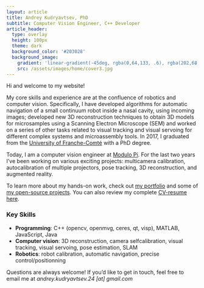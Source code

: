 ```yaml
---
layout: article
title: Andrey Kudryavtsev, PhD
subtitle: Computer Vision Engineer, C++ Developer
article_header:
  type: overlay
  height: 100px
  theme: dark
  background_color: '#203028'
  background_image:
    gradient: 'linear-gradient(-45deg, rgba(0,64,133, .6), rgba(202,68,235, .4))'
    src: /assets/images/home/cover3.jpg
---
```


Hi and welcome to my website!

My core skills and experience are at the confluence of robotics and computer vision. Specifically, I have developed algorithms for automatic navigation of a small continuum robot inside a nasal cavity, using incoming images; developed new 3D reconstruction techniques to obtain 3D models for microsamples using a Scanning Electron Microscope (SEM) and worked on a series of other tasks related to visual tracking and visual servoing for different complex systems and microassembly tools. In 2017, I graduated from the [University of Franche-Comté](https://avkudr.github.io/www.univ-fcomte.fr/) with a PhD degree. 

Today, I am a computer vision engineer at [Modulo Pi](https://www.modulo-pi.com/). For the last two years I’ve been working on various exciting projects: multicamera calibration, autocalibration of multiple projectors, pose tracking, 3D reconstruction, and augmented reality.

To learn more about my hands-on work, check out [my portfolio](/portfolio) and some of [my open-source projects](/projects). You can also review my complete [CV-resume here](https://avkudr.github.io/assets/CV_avk_web.pdf).

### Key Skills

* **Programming**: C++ (opencv, openmvg, ceres, qt, visp), MATLAB, JavaScript, Java
* **Computer vision**: 3D reconstruction, camera selfcalibration, visual tracking, visual servoing, pose estimation, SLAM
* **Robotics**: robot calibration, automatic navigation, precise control/positionning

Questions are always welcome!
If you’d like to get in touch, feel free to email me at *andrey.kudryavtsev.24 [at] gmail.com*
